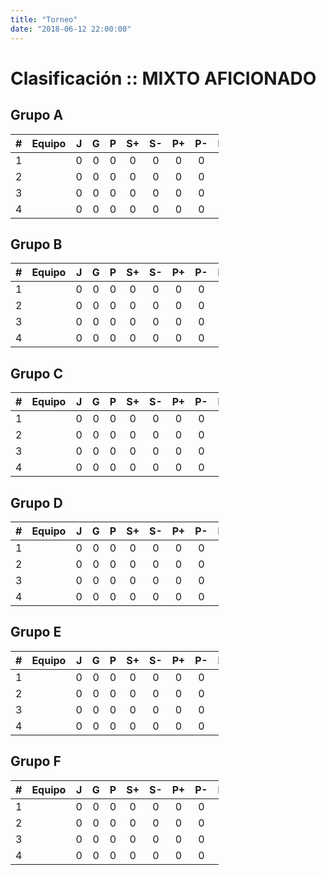 ```yaml
---
title: "Torneo"
date: "2018-06-12 22:00:00"
---
```



<style>
table {
    width: 66%;
	min-width: 256px;
}
</style>

# Clasificación :: MIXTO AFICIONADO

## Grupo A

\# 	 | Equipo 				 	 | J   | G 	 | P   | S+  | S-  | P+  | P-  | Ptos.
:---:| ------					 |:---:|:---:|:---:|:---:|:---:|:---:|:---:| :---:
1  	 |  	 					 | 0   | 0 	 | 0   | 0   | 0   | 0   | 0   | 0
2  	 |  		 	 			 | 0   | 0 	 | 0   | 0   | 0   | 0   | 0   | 0
3  	 |  	 	 	 			 | 0   | 0 	 | 0   | 0   | 0   | 0   | 0   | 0
4  	 |  		 	 			 | 0   | 0 	 | 0   | 0   | 0   | 0   | 0   | 0

## Grupo B

\# 	 | Equipo 				 	 | J   | G 	 | P   | S+  | S-  | P+  | P-  | Ptos.
:---:| ------					 |:---:|:---:|:---:|:---:|:---:|:---:|:---:| :---:
1  	 |  	 					 | 0   | 0 	 | 0   | 0   | 0   | 0   | 0   | 0
2  	 |  		 	 			 | 0   | 0 	 | 0   | 0   | 0   | 0   | 0   | 0
3  	 |  	 	 	 			 | 0   | 0 	 | 0   | 0   | 0   | 0   | 0   | 0
4  	 |  		 	 			 | 0   | 0 	 | 0   | 0   | 0   | 0   | 0   | 0

## Grupo C

\# 	 | Equipo 				 	 | J   | G 	 | P   | S+  | S-  | P+  | P-  | Ptos.
:---:| ------					 |:---:|:---:|:---:|:---:|:---:|:---:|:---:| :---:
1  	 |  	 					 | 0   | 0 	 | 0   | 0   | 0   | 0   | 0   | 0
2  	 |  		 	 			 | 0   | 0 	 | 0   | 0   | 0   | 0   | 0   | 0
3  	 |  	 	 	 			 | 0   | 0 	 | 0   | 0   | 0   | 0   | 0   | 0
4  	 |  		 	 			 | 0   | 0 	 | 0   | 0   | 0   | 0   | 0   | 0

## Grupo D

\# 	 | Equipo 				 	 | J   | G 	 | P   | S+  | S-  | P+  | P-  | Ptos.
:---:| ------					 |:---:|:---:|:---:|:---:|:---:|:---:|:---:| :---:
1  	 |  	 					 | 0   | 0 	 | 0   | 0   | 0   | 0   | 0   | 0
2  	 |  		 	 			 | 0   | 0 	 | 0   | 0   | 0   | 0   | 0   | 0
3  	 |  	 	 	 			 | 0   | 0 	 | 0   | 0   | 0   | 0   | 0   | 0
4  	 |  		 	 			 | 0   | 0 	 | 0   | 0   | 0   | 0   | 0   | 0

## Grupo E

\# 	 | Equipo 				 	 | J   | G 	 | P   | S+  | S-  | P+  | P-  | Ptos.
:---:| ------					 |:---:|:---:|:---:|:---:|:---:|:---:|:---:| :---:
1  	 |  	 					 | 0   | 0 	 | 0   | 0   | 0   | 0   | 0   | 0
2  	 |  		 	 			 | 0   | 0 	 | 0   | 0   | 0   | 0   | 0   | 0
3  	 |  	 	 	 			 | 0   | 0 	 | 0   | 0   | 0   | 0   | 0   | 0
4  	 |  		 	 			 | 0   | 0 	 | 0   | 0   | 0   | 0   | 0   | 0

## Grupo F

\# 	 | Equipo 				 	 | J   | G 	 | P   | S+  | S-  | P+  | P-  | Ptos.
:---:| ------					 |:---:|:---:|:---:|:---:|:---:|:---:|:---:| :---:
1  	 |  	 					 | 0   | 0 	 | 0   | 0   | 0   | 0   | 0   | 0
2  	 |  		 	 			 | 0   | 0 	 | 0   | 0   | 0   | 0   | 0   | 0
3  	 |  	 	 	 			 | 0   | 0 	 | 0   | 0   | 0   | 0   | 0   | 0
4  	 |  		 	 			 | 0   | 0 	 | 0   | 0   | 0   | 0   | 0   | 0
